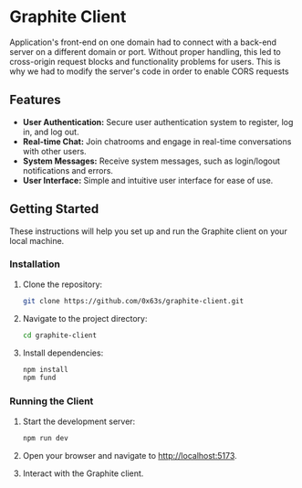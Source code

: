 # Graphite Client

Application's front-end on one domain had to connect with a back-end server on a different domain or port. Without proper handling, this led to cross-origin request blocks and functionality problems for users. This is why we had to modify the server's code in order to enable CORS requests

## Features

- **User Authentication:** Secure user authentication system to register, log in, and log out.
- **Real-time Chat:** Join chatrooms and engage in real-time conversations with other users.
- **System Messages:** Receive system messages, such as login/logout notifications and errors.
- **User Interface:** Simple and intuitive user interface for ease of use.

## Getting Started

These instructions will help you set up and run the Graphite client on your local machine.

### Installation

1. Clone the repository:

    ```bash
    git clone https://github.com/0x63s/graphite-client.git
    ```

2. Navigate to the project directory:

    ```bash
    cd graphite-client
    ```

3. Install dependencies:

    ```bash
    npm install
    npm fund
    ```

### Running the Client

1. Start the development server:

    ```bash
    npm run dev
    ```

2. Open your browser and navigate to [http://localhost:5173](http://localhost:5173).

3. Interact with the Graphite client.

